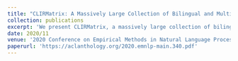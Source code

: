 ```yaml
---
title: "CLIRMatrix: A Massively Large Collection of Bilingual and Multilingual Datasets for Cross-Lingual Information Retrieval"
collection: publications
excerpt: 'We present CLIRMatrix, a massively large collection of bilingual and multilingual datasets for Cross-Lingual Information Retrieval extracted automatically from Wikipedia. CLIRMatrix comprises (1) BI-139, a bilingual dataset of queries in one language matched with relevant documents in another language for 139x138= 19,182 language pairs, and (2) MULTI-8, a multilingual dataset of queries and documents jointly aligned in 8 different languages. In total, we mined 49 million unique queries and 34 billion (query, document, label) triplets, making it the largest and most comprehensive CLIR dataset to date. This collection is intended to support research in end-to-end neural information retrieval and is publicly available at [url]. We provide baseline neural model results on BI-139, and evaluate MULTI-8 in both single-language retrieval and mix-language retrieval settings.'
date: 2020/11
venue: '2020 Conference on Empirical Methods in Natural Language Processing (EMNLP)'
paperurl: 'https://aclanthology.org/2020.emnlp-main.340.pdf'
---
```



